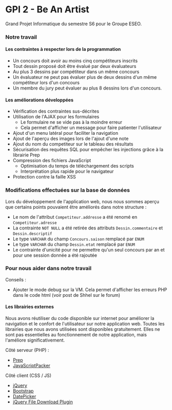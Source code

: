 # GPI 2 - Be An Artist

Grand Projet Informatique du semestre S6 pour le Groupe ESEO.

### Notre travail

#### Les contraintes à respecter lors de la programmation 

 * Un concours doit avoir au moins cinq compétiteurs inscrits
 * Tout dessin proposé doit être évalué par deux évaluateurs
 * Au plus 3 dessins par compétiteur dans un même concours
 * Un évaluateur ne peut pas évaluer plus de deux dessins d'un même compétiteur lors d'un concours
 * Un membre du jury peut évaluer au plus 8 dessins lors d'un concours.


#### Les améliorations développées

 * Vérification des contraintes sus-décrites
 * Utilisation de l'AJAX pour les formulaires
     - Le formulaire ne se vide pas à la moindre erreur
     - Cela permet d'afficher un message pour faire patienter l'utilisateur
 * Ajout d'un menu latéral pour faciliter la navigation
 * Ajout de l'aperçu des images lors de l'ajout d'une note
 * Ajout du nom du competiteur sur le tableau des résultats
 * Sécurisation des requêtes SQL pour empêcher les injections grâce à la librairie Prep
 * Compression des fichiers JavaScript
     - Optimisation du temps de téléchargement des scripts
     - Interprétation plus rapide pour le navigateur
 * Protection contre la faille XSS

### Modifications effectuées sur la base de données

Lors du développement de l'application web, nous nous sommes aperçu que certains points pouvaient être améliorés dans notre structure :

 * Le nom de l'attribut `Competiteur.addresse` a été renomé en `Competiteur.adresse`
 * La contrainte `NOT NULL` a été retirée des attributs `Dessin.commentaire` et `Dessin.descriptif`
 * Le type `VARCHAR` du champ `Concours.saison` remplacé par `ENUM`
 * Le type `VARCHAR` du champ `Dessin.etat` remplacé par `ENUM`
 * Le contrainte d'unicité pour ne permettre qu'un seul concours par an et pour une session donnée a été rajoutée

### Pour nous aider dans notre travail

Conseils :

 * Ajouter le mode debug sur la VM. Cela permet d'afficher les erreurs PHP dans le code html (voir post de Shhel sur le forum)

#### Les librairies externes

Nous avons réutiliser du code disponible sur internet pour améliorer la navigation et le confort de l'utilisateur sur notre application web. Toutes les librairies que nous avons utilisées sont disponibles gratuitement. Elles ne sont pas essentielles au fonctionnement de notre application, mais l'améliore significativement.

Côté serveur (PHP) :

 * [Prep](http://bitbucket.org/aduh95/prep)
 * [JavaScriptPacker](http://oliclic.free.fr/php/javascript-packer/)

Côté client (CSS / JS)

 * [jQuery](http://api.jquery.com)
 * [Bootstrap](http://getbootstrap.com)
 * [DatePicker](http://github.com/eternicode/bootstrap-datepicker)
 * [jQuery File Download Plugin](https://github.com/johnculviner/jquery.fileDownload)
